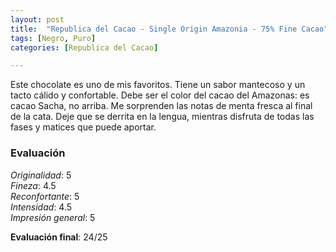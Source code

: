```yaml
---
layout: post
title:  "Republica del Cacao - Single Origin Amazonia - 75% Fine Cacao"
tags: [Negro, Puro] 
categories: [Republica del Cacao]

---
```


Este chocolate es uno de mis favoritos. Tiene un sabor mantecoso y un tacto cálido y confortable. Debe ser el color del cacao del Amazonas: es cacao Sacha, no arriba. Me sorprenden las notas de menta fresca al final de la cata. Deje que se derrita en la lengua, mientras disfruta de todas las fases y matices que puede aportar.

### Evaluación

_Originalidad_: 5  
_Fineza_: 4.5  
_Reconfortante_: 5  
_Intensidad_: 4.5  
_Impresión general_: 5

**Evaluación final**: 24/25
